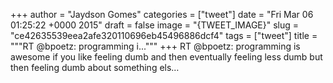 
+++
author = "Jaydson Gomes"
categories = ["tweet"]
date = "Fri Mar 06 01:25:22 +0000 2015"
draft = false
image = "{TWEET_IMAGE}"
slug = "ce42635539eea2afe320110696eb45496886dcf4"
tags = ["tweet"]
title = """RT @bpoetz: programming i..."""
+++
RT @bpoetz: programming is awesome if you like feeling dumb and then eventually feeling less dumb but then feeling dumb about something els…
